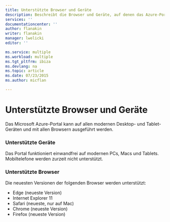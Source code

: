 ```yaml
---
title: Unterstützte Browser und Geräte
description: Beschreibt die Browser und Geräte, auf denen das Azure-Portal verwendet werden kann.
services: ''
documentationcenter: ''
author: flanakin
writer: flanakin
manager: lwelicki
editor: ''

ms.service: multiple
ms.workload: multiple
ms.tgt_pltfrm: ibiza
ms.devlang: na
ms.topic: article
ms.date: 07/23/2015
ms.author: micflan

---
```

# Unterstützte Browser und Geräte
Das Microsoft Azure-Portal kann auf allen modernen Desktop- und Tablet-Geräten und mit allen Browsern ausgeführt werden.

### Unterstützte Geräte
Das Portal funktioniert einwandfrei auf modernen PCs, Macs und Tablets. Mobiltelefone werden zurzeit nicht unterstützt.

### Unterstützte Browser
Die neuesten Versionen der folgenden Browser werden unterstützt:

* Edge (neueste Version)
* Internet Explorer 11
* Safari (neueste, nur auf Mac)
* Chrome (neueste Version)
* Firefox (neueste Version)

<!---HONumber=AcomDC_0420_2016-->